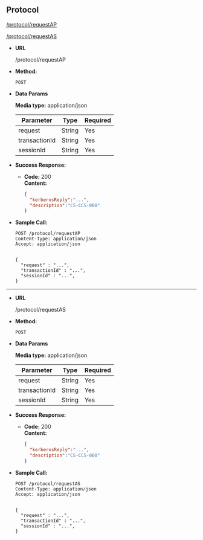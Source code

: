 **Protocol**
----

[/protocol/requestAP](#requestAP)

[/protocol/requestAS](#requestAS)

* **URL**

  <a name="requestAP"></a>/protocol/requestAP

* **Method:**

  `POST`

* **Data Params**

  **Media type:** application/json

    | Parameter | Type | Required
    | --- | --- | --- |
    | request | String | Yes |
    | transactionId| String | Yes |
    | sessionId| String | Yes |

* **Success Response:**

  * **Code:** 200 <br />
    **Content:**

    ```json
    {
      "kerberosReply":"...",
      "description":"CS-CCS-000"
    }
    ```

* **Sample Call:**

    ``` shell
    POST /protocol/requestAP
    Content-Type: application/json
    Accept: application/json


    {
      "request" : "...",
      "transactionId" : "...",
      "sessionId" : "...",
    }  
    ```
----

* **URL**

  <a name="requestAS"></a>/protocol/requestAS

* **Method:**

  `POST`

* **Data Params**

  **Media type:** application/json

    | Parameter | Type | Required
    | --- | --- | --- |
    | request | String | Yes |
    | transactionId| String | Yes |
    | sessionId| String | Yes |

* **Success Response:**

  * **Code:** 200 <br />
    **Content:**

    ```json
    {
      "kerberosReply":"...",
      "description":"CS-CCS-000"
    }
    ```

* **Sample Call:**

    ```shell
    POST /protocol/requestAS
    Content-Type: application/json
    Accept: application/json


    {
      "request" : "...",
      "transactionId" : "...",
      "sessionId" : "...",
    }  
    ```
